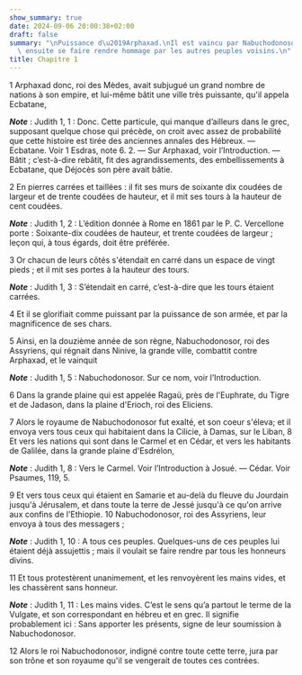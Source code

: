 ```yaml
---
show_summary: true
date: 2024-09-06 20:00:38+02:00
draft: false
summary: "\nPuissance d\u2019Arphaxad.\nIl est vaincu par Nabuchodonosor, qui veut\
  \ ensuite se faire rendre hommage par les autres peuples voisins.\n"
title: Chapitre 1
---
```





1 Arphaxad donc, roi des Mèdes, avait subjugué un grand nombre de nations à son empire, et lui-même bâtit une ville très puissante, qu'il appela Ecbatane,

***Note*** :  Judith 1, 1 : Donc. Cette particule, qui manque d’ailleurs dans le grec, supposant quelque chose qui précède, on croit avec assez de probabilité que cette histoire est tirée des anciennes annales des Hébreux. ― Ecbatane. Voir 1 Esdras, note 6. 2. ― Sur Arphaxad, voir l’Introduction. ― Bâtit ; c’est-à-dire rebâtit, fit des agrandissements, des embellissements à Ecbatane, que Déjocès son père avait bâtie.

2 En pierres carrées et taillées : il fit ses murs de soixante dix coudées de largeur et de trente coudées de hauteur, et il mit ses tours à la hauteur de cent coudées.

***Note*** :  Judith 1, 2 : L’édition donnée à Rome en 1861 par le P. C. Vercellone porte : Soixante-dix coudées de hauteur, et trente coudées de largeur ; leçon qui, à tous égards, doit être préférée.

3 Or chacun de leurs côtés s'étendait en carré dans un espace de vingt pieds ; et il mit ses portes à la hauteur des tours.

***Note*** :  Judith 1, 3 : S’étendait en carré, c’est-à-dire que les tours étaient carrées.

4 Et il se glorifiait comme puissant par la puissance de son armée, et par la magnificence de ses chars.


5 Ainsi, en la douzième année de son règne, Nabuchodonosor, roi des Assyriens, qui régnait dans Ninive, la grande ville, combattit contre Arphaxad, et le vainquit

***Note*** :  Judith 1, 5 : Nabuchodonosor. Sur ce nom, voir l’Introduction.

6 Dans la grande plaine qui est appelée Ragaü, près de l'Euphrate, du Tigre et de Jadason, dans la plaine d'Erioch, roi des Eliciens.


7 Alors le royaume de Nabuchodonosor fut exalté, et son coeur s'éleva; et il envoya vers tous ceux qui habitaient dans la Cilicie, à Damas, sur le Liban, 8 Et vers les nations qui sont dans le Carmel et en Cédar, et vers les habitants de Galilée, dans la grande plaine d'Esdrélon,

***Note*** :  Judith 1, 8 : Vers le Carmel. Voir l’Introduction à Josué. ― Cédar. Voir Psaumes, 119, 5.

9 Et vers tous ceux qui étaient en Samarie et au-delà du fleuve du Jourdain jusqu'à Jérusalem, et dans toute la terre de Jessé jusqu'à ce qu'on arrive aux confins de l'Ethiopie. 10 Nabuchodonosor, roi des Assyriens, leur envoya à tous des messagers ;

***Note*** :  Judith 1, 10 : A tous ces peuples. Quelques-uns de ces peuples lui étaient déjà assujettis ; mais il voulait se faire rendre par tous les honneurs divins.

11 Et tous protestèrent unanimement, et les renvoyèrent les mains vides, et les chassèrent sans honneur.

***Note*** :  Judith 1, 11 : Les mains vides. C’est le sens qu’a partout le terme de la Vulgate, et son correspondant en hébreu et en grec. Il signifie probablement ici : Sans apporter les présents, signe de leur soumission à Nabuchodonosor.

12 Alors le roi Nabuchodonosor, indigné contre toute cette terre, jura par son trône et son royaume qu'il se vengerait de toutes ces contrées.

